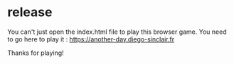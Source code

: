 # release

You can't just open the index.html file to play this browser game.
You need to go here to play it : https://another-day.diego-sinclair.fr

Thanks for playing!
